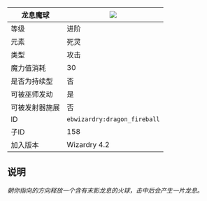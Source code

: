 | 龙息魔球 |![](https://github.com/Electroblob77/Wizardry/blob/1.12.2/src/main/resources/assets/ebwizardry/textures/spells/dragon_fireball.png)|
|---|---|
| 等级 | 进阶 |
| 元素 | 死灵 |
| 类型 | 攻击 |
| 魔力值消耗 | 30 |
| 是否为持续型 | 否 |
| 可被巫师发动 | 是 |
| 可被发射器施展 | 否 |
| ID | `ebwizardry:dragon_fireball` |
| 子ID | 158 |
| 加入版本 | Wizardry 4.2 |
## 说明
_朝你指向的方向释放一个含有末影龙息的火球，击中后会产生一片龙息。_
